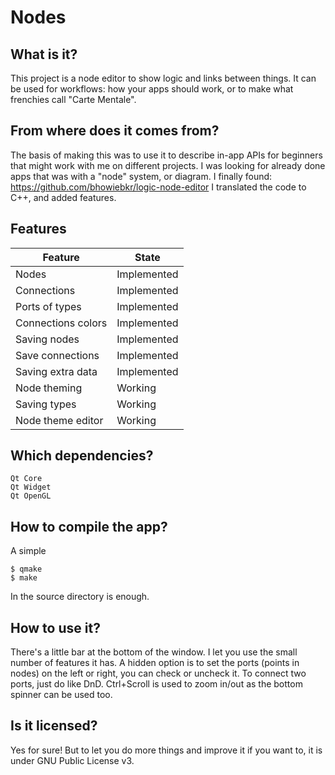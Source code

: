 # Nodes

## What is it?
This project is a node editor to show logic and links between things. It can be used for workflows: how your apps should work, or to make what frenchies call "Carte Mentale".

## From where does it comes from?
The basis of making this was to use it to describe in-app APIs for beginners that might work with me on different projects.
I was looking for already done apps that was with a "node" system, or diagram. I finally found: https://github.com/bhowiebkr/logic-node-editor
I translated the code to C++, and added features.

## Features
| Feature        | State       |
|----------------|-------------|
| Nodes          | Implemented |
| Connections    | Implemented |
| Ports of types | Implemented |
| Connections colors | Implemented |
| Saving nodes | Implemented |
| Save connections | Implemented |
| Saving extra data | Implemented |
| Node theming | Working |
| Saving types | Working |
| Node theme editor | Working |

## Which dependencies?
```
Qt Core
Qt Widget
Qt OpenGL
```

## How to compile the app?
A simple
```
$ qmake
$ make
```
In the source directory is enough.

## How to use it?
There's a little bar at the bottom of the window. I let you use the small number of features it has. A hidden option is to set the ports (points in nodes) on the left or right, you can check or uncheck it. To connect two ports, just do like DnD. Ctrl+Scroll is used to zoom in/out as the bottom spinner can be used too.

## Is it licensed?
Yes for sure! But to let you do more things and improve it if you want to, it is under GNU Public License v3.
